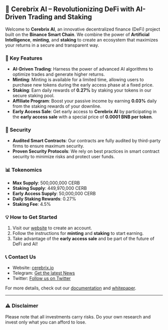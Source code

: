 ## 🧠 Cerebrix AI – Revolutionizing DeFi with AI-Driven Trading and Staking

Welcome to **Cerebrix AI**, an innovative decentralized finance (DeFi) project built on the **Binance Smart Chain**. We combine the power of **Artificial Intelligence**, **minting**, and **staking** to create an ecosystem that maximizes your returns in a secure and transparent way.

### 🚀 Key Features

- **AI-Driven Trading**: Harness the power of advanced AI algorithms to optimize trades and generate higher returns.
- **Minting**: Minting is available for a limited time, allowing users to purchase new tokens during the early access phase at a fixed price.
- **Staking**: Earn daily rewards of **0.27%** by staking your tokens in our secure staking pool.
- **Affiliate Program**: Boost your passive income by earning **0.03%** daily from the staking rewards of your downline.
- **Early Access Sale**: Get early access to **Cerebrix AI** by participating in the **early access sale** with a special price of **0.0001 BNB per token**.

### 🔐 Security

- **Audited Smart Contracts**: Our contracts are fully audited by third-party firms to ensure maximum security.
- **Proven Security Protocols**: We rely on best practices in smart contract security to minimize risks and protect user funds.

### 📊 Tokenomics

- **Max Supply**: 500,000,000 CERB
- **Staking Supply**: 449,970,000 CERB
- **Early Access Supply**: 50,000,000 CERB
- **Daily Staking Rewards**: 0.27%
- **Staking Fee**: 4.5%

### 💡 How to Get Started

1. Visit our [website](https://cerebrix.io) to create an account.
2. Follow the instructions for **minting** and **staking** to start earning.
3. Take advantage of the **early access sale** and be part of the future of DeFi and AI!

### 📞 Contact Us

- Website: [cerebrix.io](https://t.me/CerebrixAI)
- Telegram: [Get the latest News](https://t.me/CerebrixAI)
- Twitter: [Follow us on Twitter](https://twitter.com/cerebrixai)

For more details, check out our [documentation](https://cerebrix.io/docs) and [whitepaper](https://cerebrix.io/whitepaper).

---

### ⚠️ Disclaimer

Please note that all investments carry risks. Do your own research and invest only what you can afford to lose.
